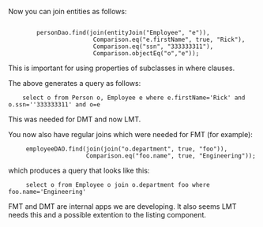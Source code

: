 Now you can join entities as follows:

```

        personDao.find(join(entityJoin("Employee", "e")), 
                        Comparison.eq("e.firstName", true, "Rick"), 
                        Comparison.eq("ssn", "333333311"), 
                        Comparison.objectEq("o","e")); 
```

This is important for using properties of subclasses in where clauses.


The above generates a query as follows:

```
    select o from Person o, Employee e where e.firstName='Rick' and 
o.ssn=''333333311' and o=e 
```

This was needed for DMT and now LMT.


You now also have regular joins which were needed for FMT (for
example):

```
     employeeDAO.find(join(join("o.department", true, "foo")), 
                      Comparison.eq("foo.name", true, "Engineering")); 
```




which produces a query that looks like this:

```
     select o from Employee o join o.department foo where 
foo.name='Engineering' 
```

FMT and DMT are internal apps we are developing. It also seems LMT needs this and a possible extention to the listing component.